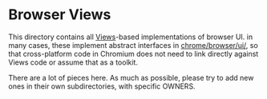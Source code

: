 # Browser Views

This directory contains all [Views](/docs/ui/README.md)-based implementations
of browser UI. in many cases, these implement abstract interfaces in
[chrome/browser/ui/](/chrome/browser/ui/), so that cross-platform code in
Chromium does not need to link directly against Views code or assume that as a
toolkit.

There are a lot of pieces here. As much as possible, please try to add new ones
in their own subdirectories, with specific OWNERS.

